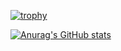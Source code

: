 <!-- ### Hi there 👋 -->
<!--
**pingzhiLi/pingzhiLi** is a ✨ _special_ ✨ repository because its `README.md` (this file) appears on your GitHub profile.

Here are some ideas to get you started:

- 🔭 I’m currently working on ...
- 🌱 I’m currently learning ...
- 👯 I’m looking to collaborate on ...
- 🤔 I’m looking for help with ...
- 💬 Ask me about ...
- 📫 How to reach me: ...
- 😄 Pronouns: ...
- ⚡ Fun fact: ...
-->
[![trophy](https://github-profile-trophy.vercel.app/?username=pingzhiLi&column=7)](https://github.com/Trinkle23897)

[![Anurag's GitHub stats](https://github-readme-stats.vercel.app/api?username=pingzhiLi)](https://github.com/anuraghazra/github-readme-stats)
